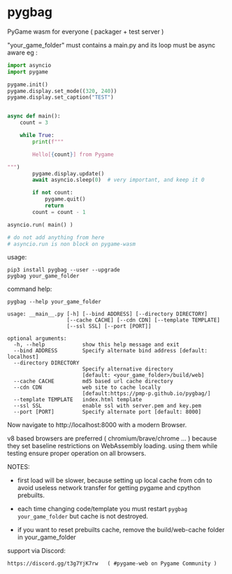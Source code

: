 # pygbag
PyGame wasm for everyone ( packager + test server )


"your_game_folder" must contains a main.py and its loop must be async aware eg :

```py
import asyncio
import pygame

pygame.init()
pygame.display.set_mode((320, 240))
pygame.display.set_caption("TEST")


async def main():
    count = 3

    while True:
        print(f"""

        Hello[{count}] from Pygame

""")
        pygame.display.update()
        await asyncio.sleep(0)  # very important, and keep it 0

        if not count:
            pygame.quit()
            return
        count = count - 1

asyncio.run( main() )

# do not add anything from here
# asyncio.run is non block on pygame-wasm

```



usage:

    pip3 install pygbag --user --upgrade
    pygbag your_game_folder

command help:

    pygbag --help your_game_folder

```
usage: __main__.py [-h] [--bind ADDRESS] [--directory DIRECTORY]
                   [--cache CACHE] [--cdn CDN] [--template TEMPLATE]
                   [--ssl SSL] [--port [PORT]]

optional arguments:
  -h, --help            show this help message and exit
  --bind ADDRESS        Specify alternate bind address [default: localhost]
  --directory DIRECTORY
                        Specify alternative directory
                        [default: <your_game_folder>/build/web]
  --cache CACHE         md5 based url cache directory
  --cdn CDN             web site to cache locally
                        [default:https://pmp-p.github.io/pygbag/]
  --template TEMPLATE   index.html template
  --ssl SSL             enable ssl with server.pem and key.pem
  --port [PORT]         Specify alternate port [default: 8000]
```


Now navigate to http://localhost:8000 with a modern Browser.

v8 based browsers are preferred ( chromium/brave/chrome ... )
because they set baseline restrictions on WebAssembly loading.
using them while testing ensure proper operation on all browsers.


NOTES:

 - first load will be slower, because setting up local cache from cdn to avoid
useless network transfer for getting pygame and cpython prebuilts.

 - each time changing code/template you must restart `pygbag your_game_folder`
   but cache is not destroyed.

 - if you want to reset prebuilts cache, remove the build/web-cache folder in
   your_game_folder




support via Discord:

    https://discord.gg/t3g7YjK7rw   ( #pygame-web on Pygame Community )


